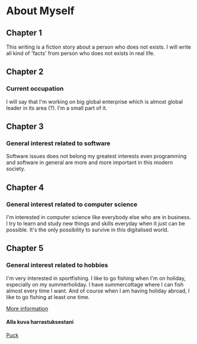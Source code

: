 # About Myself

## **Chapter 1**
This writing is a fiction story about a person who does not exists. I will write all kind of 'facts' from person who does not exists in real life.


## Chapter 2
### Current occupation
I will say that I'm working on big global enterprise which  is almost global leader in its area (?). I'm a small part of it.


## Chapter 3
### General interest related to software
Software issues does not belong my greatest interests even programming and software in general are  more and more important in this modern society.


## Chapter 4
### General interest related to computer science
I'm interested in computer science like everybody else who are in business. I try to learn and study new things and skills everyday when it just can be possible. It's the only possibility to survive in this digitalised world.


## Chapter 5
### General interest related to hobbies
I'm very interested in sportfishing. I like to go fishing when I'm on holiday, especially
on my summerholiday. I have summercottage where I can fish almost every time I want. And of course when I am having holiday abroad, I like to go fishing at least one time.

[More information](diary-017.md)

#### Alla kuva harrastuksestani

[Puck](https://image.shutterstock.com/image-photo/black-rubber-hockey-puck-place-600w-1022262199.jpg)

